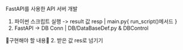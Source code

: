 FastAPI를 사용한 API 서버 개발

1. 파이썬 스크립트 실행 -> result 값 resp | main.py{ run_script()메서드 }
2. FastAPI -> DB Conn | DB/DataBaseDef.py & DBControl


🦔구현해야 할 내용🦔
2. 받은 값 res로 넘기기
